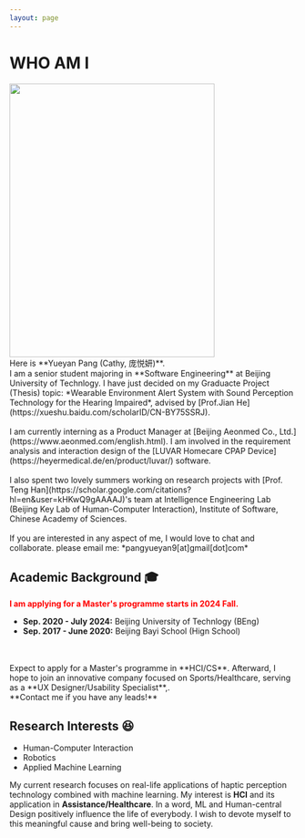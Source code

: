 ```yaml
---
layout: page
---
```


# WHO AM I

<img src="https://ssuperookie.github.io/yueyan.jpg" class="floatpic" width="360" height="480">

<br>
Here is **Yueyan Pang (Cathy, 庞悦妍)**.
<br>
I am a senior student majoring in **Software Engineering** at Beijing University of Technlogy. I have just decided on my Graduacte Project (Thesis) topic: *Wearable Environment Alert System with Sound Perception Technology for the Hearing Impaired*, advised by [Prof.Jian He](https://xueshu.baidu.com/scholarID/CN-BY75SSRJ). 
<br>
<br>
I am currently interning as a Product Manager at [Beijing Aeonmed Co., Ltd.](https://www.aeonmed.com/english.html). I am involved in the requirement analysis and interaction design of the [LUVAR Homecare CPAP Device](https://heyermedical.de/en/product/luvar/) software.
<br>
<br>
I also spent two lovely summers working on research projects with [Prof. Teng Han](https://scholar.google.com/citations?hl=en&user=kHKwQ9gAAAAJ)'s team at Intelligence Engineering Lab (Beijing Key Lab of Human-Computer Interaction), Institute of Software, Chinese Academy of Sciences.
<br>
<br>
If you are interested in any aspect of me, I would love to chat and collaborate.
please email me: *pangyueyan9[at]gmail[dot]com*

<br>

## Academic Background 🎓

**<font color='red'> I am applying for a Master's programme starts in 2024 Fall. </font>**

- **Sep. 2020 - July 2024:** Beijing University of Technlogy (BEng)
- **Sep. 2017 - June 2020:** Beijing Bayi School (Hign School)
<br>
<br>
Expect to apply for a Master's programme in **HCI/CS**. Afterward, I hope to join an innovative company focused on Sports/Healthcare, serving as a **UX Designer/Usability Specialist**,.<br>
**Contact me if you have any leads!**

<br>

## Research Interests 😆

- Human-Computer Interaction
- Robotics
- Applied Machine Learning

My current research focuses on real-life applications of haptic perception technology combined with machine learning. My interest is **HCI** and its application in **Assistance/Healthcare**. 
In a word, ML and Human-central Design positively influence the life of everybody. I wish to devote myself to this meaningful cause and bring well-being to society.

<br>




